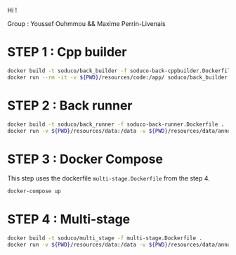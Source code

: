 Hi !

Group : Youssef Ouhmmou && Maxime Perrin-Livenais

# STEP 1 : Cpp builder

```bash
docker build -t soduco/back_builder -f soduco-back-cppbuilder.Dockerfile .
docker run --rm -it -v ${PWD}/resources/code:/app/ soduco/back_builder sh build.sh
```

# STEP 2 : Back runner

```bash
docker build -t soduco/back_runner -f soduco-back-runner.Dockerfile .
docker run -v ${PWD}/resources/data:/data -v ${PWD}/resources/data/annotations:/data/annotations -p 8000:8000 soduco/back_runner
```

# STEP 3 : Docker Compose

This step uses the dockerfile `multi-stage.Dockerfile` from the step 4.

```bash
docker-compose up
```

# STEP 4 : Multi-stage

```bash
docker build -t soduco/multi_stage -f multi-stage.Dockerfile .
docker run -v ${PWD}/resources/data:/data -v ${PWD}/resources/data/annotations:/data/annotations -p 8000:8000 soduco/multi_stage
```

